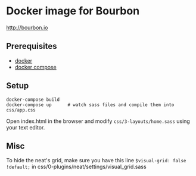 # Docker image for Bourbon

http://bourbon.io

## Prerequisites

* [docker](https://docs.docker.com/installation/mac)
* [docker compose](https://docs.docker.com/compose/install)

## Setup

    docker-compose build
    docker-compose up      # watch sass files and compile them into css/app.css

Open index.html in the browser and modify `css/3-layouts/home.sass` using your text editor.

## Misc

To hide the neat's grid, make sure you have this line `$visual-grid: false !default;` in css/0-plugins/neat/settings/visual_grid.sass
